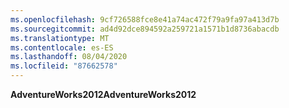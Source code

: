 ```yaml
---
ms.openlocfilehash: 9cf726588fce8e41a74ac472f79a9fa97a413d7b
ms.sourcegitcommit: ad4d92dce894592a259721a1571b1d8736abacdb
ms.translationtype: MT
ms.contentlocale: es-ES
ms.lasthandoff: 08/04/2020
ms.locfileid: "87662578"
---
```

  <span data-ttu-id="7abb3-101">**AdventureWorks2012**</span><span class="sxs-lookup"><span data-stu-id="7abb3-101">**AdventureWorks2012**</span></span>  